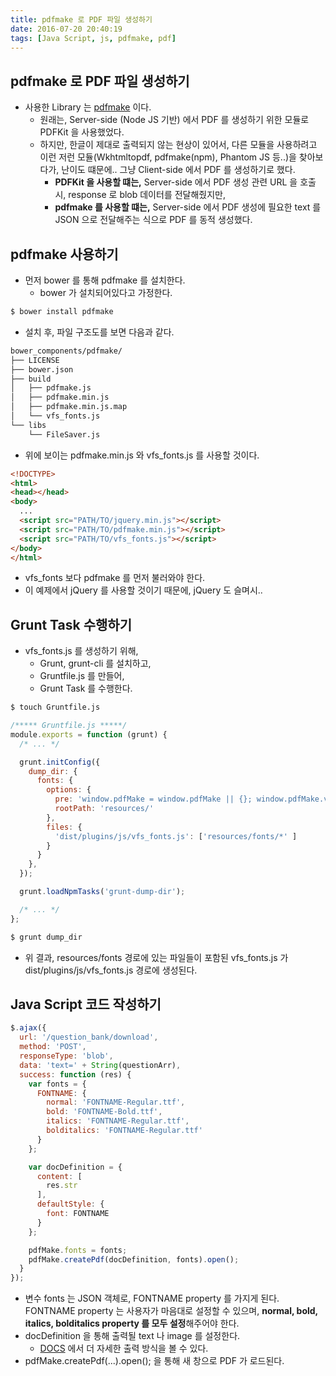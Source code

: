 ```yaml
---
title: pdfmake 로 PDF 파일 생성하기
date: 2016-07-20 20:40:19
tags: [Java Script, js, pdfmake, pdf]
---
```

## pdfmake 로 PDF 파일 생성하기
- 사용한 Library 는 [pdfmake](http://pdfmake.org/#/) 이다. 
  - 원래는, Server-side (Node JS 기반) 에서 PDF 를 생성하기 위한 모듈로 PDFKit 을 사용했었다. 
  - 하지만, 한글이 제대로 출력되지 않는 현상이 있어서, 다른 모듈을 사용하려고 이런 저런 모듈(Wkhtmltopdf, pdfmake(npm), Phantom JS 등..)을 찾아보다가, 난이도 떄문에.. 그냥 Client-side 에서 PDF 를 생성하기로     했다. 
    - **PDFKit 을 사용할 떄는,** Server-side 에서 PDF 생성 관련 URL 을 호출 시, response 로 blob 데이터를 전달해줬지만, 
    - **pdfmake 를 사용할 떄는,** Server-side 에서 PDF 생성에 필요한 text 를 JSON 으로 전달해주는 식으로 PDF 를 동적 생성했다. 
## pdfmake 사용하기
- 먼저 bower 를 통해 pdfmake 를 설치한다. 
  - bower 가 설치되어있다고 가정한다. 
```sh
$ bower install pdfmake
```
- 설치 후, 파일 구조도를 보면 다음과 같다. 
```sh
bower_components/pdfmake/
├── LICENSE
├── bower.json
├── build
│   ├── pdfmake.js
│   ├── pdfmake.min.js
│   ├── pdfmake.min.js.map
│   └── vfs_fonts.js
└── libs
    └── FileSaver.js
```
- 위에 보이는 pdfmake.min.js 와 vfs_fonts.js 를 사용할 것이다. 
```html
<!DOCTYPE>
<html>
<head></head>
<body>
  ... 
  <script src="PATH/TO/jquery.min.js"></script>
  <script src="PATH/TO/pdfmake.min.js"></script>
  <script src="PATH/TO/vfs_fonts.js"></script>
</body>
</html>
```
- vfs_fonts 보다 pdfmake 를 먼저 불러와야 한다. 
- 이 예제에서 jQuery 를 사용할 것이기 때문에, jQuery 도 슬며시..
## Grunt Task 수행하기
- vfs_fonts.js 를 생성하기 위해, 
  - Grunt, grunt-cli 를 설치하고, 
  - Gruntfile.js 를 만들어, 
  - Grunt Task 를 수행한다. 
```sh
$ touch Gruntfile.js
```
```js
/***** Gruntfile.js *****/
module.exports = function (grunt) {
  /* ... */

  grunt.initConfig({
    dump_dir: {
      fonts: {
        options: {
          pre: 'window.pdfMake = window.pdfMake || {}; window.pdfMake.vfs = ',
          rootPath: 'resources/'
        },
        files: {
          'dist/plugins/js/vfs_fonts.js': ['resources/fonts/*' ]
        }
      }
    },
  });

  grunt.loadNpmTasks('grunt-dump-dir');

  /* ... */
};
```
```sh
$ grunt dump_dir
```
- 위 결과, resources/fonts 경로에 있는 파일들이 포함된 vfs_fonts.js 가 dist/plugins/js/vfs_fonts.js 경로에 생성된다.
## Java Script 코드 작성하기
```js
$.ajax({
  url: '/question_bank/download',
  method: 'POST',
  responseType: 'blob',
  data: 'text=' + String(questionArr),
  success: function (res) {
    var fonts = {
      FONTNAME: {
        normal: 'FONTNAME-Regular.ttf',
        bold: 'FONTNAME-Bold.ttf',
        italics: 'FONTNAME-Regular.ttf',
        bolditalics: 'FONTNAME-Regular.ttf'
      }
    };

    var docDefinition = {
      content: [
        res.str
      ],
      defaultStyle: {
        font: FONTNAME
      }
    };

    pdfMake.fonts = fonts;
    pdfMake.createPdf(docDefinition, fonts).open();
  }
});
```
- 변수 fonts 는 JSON 객체로, FONTNAME property 를 가지게 된다. FONTNAME property 는 사용자가 마음대로 설정할 수 있으며, **normal, bold, italics, bolditalics property 를 모두 설정**해주어야 한다.
- docDefinition 을 통해 출력될 text 나 image 를 설정한다.
  - [DOCS](http://pdfmake.org/#/gettingstarted) 에서 더 자세한 출력 방식을 볼 수 있다.
- pdfMake.createPdf(...).open(); 을 통해 새 창으로 PDF 가 로드된다.

